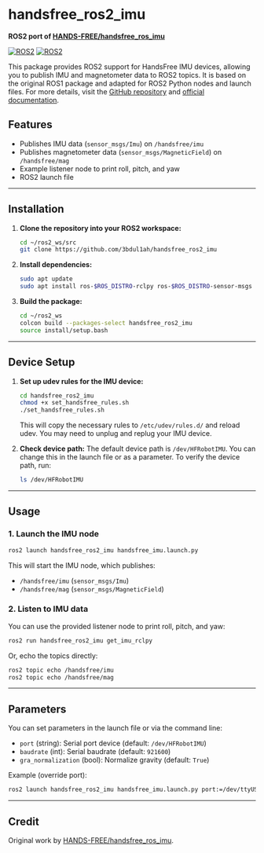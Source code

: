 # handsfree_ros2_imu

**ROS2 port of [HANDS-FREE/handsfree_ros_imu](https://github.com/HANDS-FREE/handsfree_ros_imu)**

[![ROS2](https://img.shields.io/badge/ROS2-Foxy-darkred)](https://docs.ros.org/en/foxy/index.html)
[![ROS2](https://img.shields.io/badge/ROS2-Humble-blue)](https://docs.ros.org/en/humble/index.html)

This package provides ROS2 support for HandsFree IMU devices, allowing you to publish IMU and magnetometer data to ROS2 topics. It is based on the original ROS1 package and adapted for ROS2 Python nodes and launch files. For more details, visit the [GitHub repository](https://github.com/3bdul1ah/handsfree_ros2_imu) and [official documentation](https://docs.taobotics.com/docs/hfi-imu/).

## Features

- Publishes IMU data (`sensor_msgs/Imu`) on `/handsfree/imu`
- Publishes magnetometer data (`sensor_msgs/MagneticField`) on `/handsfree/mag`
- Example listener node to print roll, pitch, and yaw
- ROS2 launch file 
---

## Installation

1. **Clone the repository into your ROS2 workspace:**
   ```bash
   cd ~/ros2_ws/src
   git clone https://github.com/3bdul1ah/handsfree_ros2_imu
   ```

2. **Install dependencies:**
   ```bash
   sudo apt update
   sudo apt install ros-$ROS_DISTRO-rclpy ros-$ROS_DISTRO-sensor-msgs python3-serial python3-tf-transformations
   ```

3. **Build the package:**
   ```bash
   cd ~/ros2_ws
   colcon build --packages-select handsfree_ros2_imu
   source install/setup.bash
   ```

---

## Device Setup

1. **Set up udev rules for the IMU device:**
   ```bash
   cd handsfree_ros2_imu
   chmod +x set_handsfree_rules.sh
   ./set_handsfree_rules.sh
   ```
   This will copy the necessary rules to `/etc/udev/rules.d/` and reload udev. You may need to unplug and replug your IMU device.

2. **Check device path:**
   The default device path is `/dev/HFRobotIMU`. You can change this in the launch file or as a parameter. To verify the device path, run:
   ```bash
   ls /dev/HFRobotIMU
   ```

---

## Usage

### 1. Launch the IMU node

```bash
ros2 launch handsfree_ros2_imu handsfree_imu.launch.py
```

This will start the IMU node, which publishes:

- `/handsfree/imu` (`sensor_msgs/Imu`)
- `/handsfree/mag` (`sensor_msgs/MagneticField`)

### 2. Listen to IMU data

You can use the provided listener node to print roll, pitch, and yaw:

```bash
ros2 run handsfree_ros2_imu get_imu_rclpy
```

Or, echo the topics directly:

```bash
ros2 topic echo /handsfree/imu
ros2 topic echo /handsfree/mag
```

---

## Parameters

You can set parameters in the launch file or via the command line:

- `port` (string): Serial port device (default: `/dev/HFRobotIMU`)
- `baudrate` (int): Serial baudrate (default: `921600`)
- `gra_normalization` (bool): Normalize gravity (default: `True`)

Example (override port):

```bash
ros2 launch handsfree_ros2_imu handsfree_imu.launch.py port:=/dev/ttyUSB0
```

---

## Credit

Original work by [HANDS-FREE/handsfree_ros_imu](https://github.com/HANDS-FREE/handsfree_ros_imu). 